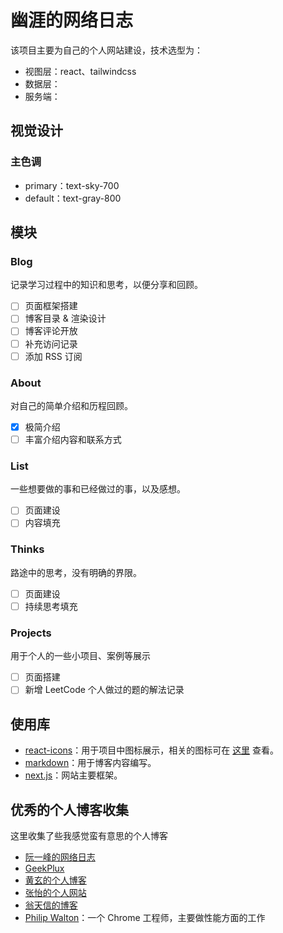 # 幽涯的网络日志

该项目主要为自己的个人网站建设，技术选型为：

- 视图层：react、tailwindcss
- 数据层：
- 服务端：

## 视觉设计

### 主色调

- primary：text-sky-700
- default：text-gray-800

## 模块

### Blog

记录学习过程中的知识和思考，以便分享和回顾。

- [ ] 页面框架搭建
- [ ] 博客目录 & 渲染设计
- [ ] 博客评论开放
- [ ] 补充访问记录
- [ ] 添加 RSS 订阅

### About

对自己的简单介绍和历程回顾。

- [x] 极简介绍
- [ ] 丰富介绍内容和联系方式

### List

一些想要做的事和已经做过的事，以及感想。

- [ ] 页面建设
- [ ] 内容填充

### Thinks

路途中的思考，没有明确的界限。

- [ ] 页面建设
- [ ] 持续思考填充

### Projects

用于个人的一些小项目、案例等展示

- [ ] 页面搭建
- [ ] 新增 LeetCode 个人做过的题的解法记录

## 使用库

- [react-icons](https://github.com/react-icons/react-icons)：用于项目中图标展示，相关的图标可在 [这里](https://react-icons.github.io/react-icons/icons?name=fa) 查看。
- [markdown](https://markdown.com.cn/)：用于博客内容编写。
- [next.js](https://nextjs.org/)：网站主要框架。

## 优秀的个人博客收集

这里收集了些我感觉蛮有意思的个人博客

- [阮一峰的网络日志](http://www.ruanyifeng.com/blog/)
- [GeekPlux](https://geekplux.com/)
- [黄玄的个人博客](https://huangxuan.me/)
- [张怡的个人网站](http://codewithzhangyi.com/)
- [翁天信的博客](https://blog.dandyweng.com/)
- [Philip Walton](https://philipwalton.com/)：一个 Chrome 工程师，主要做性能方面的工作
